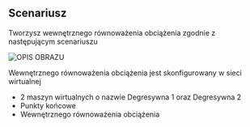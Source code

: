 ## <a name="scenario"></a>Scenariusz

Tworzysz wewnętrznego równoważenia obciążenia zgodnie z następującym scenariuszu

![OPIS OBRAZU](./media/load-balancer-get-started-ilb-scenario-include/figure1.png)

Wewnętrznego równoważenia obciążenia jest skonfigurowany w sieci wirtualnej

- 2 maszyn wirtualnych o nazwie Degresywna 1 oraz Degresywna 2
- Punkty końcowe
- Wewnętrznego równoważenia obciążenia

